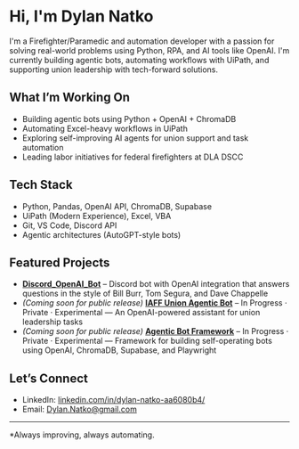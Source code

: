 #  Hi, I'm Dylan Natko

I'm a Firefighter/Paramedic and automation developer with a passion for solving real-world problems using Python, RPA, and AI tools like OpenAI. I'm currently building agentic bots, automating workflows with UiPath, and supporting union leadership with tech-forward solutions.

##  What I’m Working On

-  Building agentic bots using Python + OpenAI + ChromaDB
-  Automating Excel-heavy workflows in UiPath
-  Exploring self-improving AI agents for union support and task automation
-  Leading labor initiatives for federal firefighters at DLA DSCC

##  Tech Stack

- Python, Pandas, OpenAI API, ChromaDB, Supabase
- UiPath (Modern Experience), Excel, VBA
- Git, VS Code, Discord API
- Agentic architectures (AutoGPT-style bots)

## Featured Projects

- **[Discord_OpenAI_Bot](https://github.com/NVTKO/Discord_OpenAI_Bot)** – Discord bot with OpenAI integration that answers questions in the style of Bill Burr, Tom Segura, and Dave Chappelle  
- *(Coming soon for public release)* **[IAFF Union Agentic Bot](https://github.com/yourusername/IAFF-bot)** – In Progress · Private · Experimental — An OpenAI-powered assistant for union leadership tasks  
- *(Coming soon for public release)* **[Agentic Bot Framework](https://github.com/yourusername/agentic-bot-framework)** – In Progress · Private · Experimental — Framework for building self-operating bots using OpenAI, ChromaDB, Supabase, and Playwright  


##  Let’s Connect

- LinkedIn: [linkedin.com/in/dylan-natko-aa6080b4/](https://www.linkedin.com/in/dylan-natko-aa6080b4/)
- Email: Dylan.Natko@gmail.com

---

 *Always improving, always automating.
